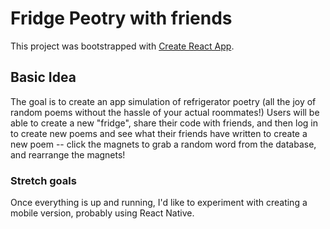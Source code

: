 # Fridge Peotry with friends

This project was bootstrapped with [Create React App](https://github.com/facebook/create-react-app).

## Basic Idea

The goal is to create an app simulation of refrigerator poetry (all the joy of random poems without the hassle of your actual roommates!) 
Users will be able to create a new "fridge", share their code with friends, and then log in to create new poems and see what their friends have written 
to create a new poem -- click the magnets to grab a random word from the database, and rearrange the magnets! 


### Stretch goals 

Once everything is up and running, I'd like to experiment with creating a mobile version, probably using React Native. 





